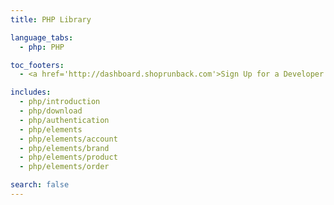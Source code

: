 ```yaml
---
title: PHP Library

language_tabs:
  - php: PHP

toc_footers:
  - <a href='http://dashboard.shoprunback.com'>Sign Up for a Developer Key</a>

includes:
  - php/introduction
  - php/download
  - php/authentication
  - php/elements
  - php/elements/account
  - php/elements/brand
  - php/elements/product
  - php/elements/order

search: false
---
```



